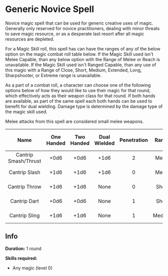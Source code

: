 # Generic Novice Spell

Novice magic spell that can be used for generic creative uses of magic. Generally only reserved for novice practitioners, dealing with minor threats to save magic resource, or as a desperate last resort after all magic resources are depleted.

For a Magic Skill roll, this spell has can have the ranges of any of the below option on the magic combat roll table below. If the Magic Skill used isn't Melee Capable, than any below option with the Range of Melee or Reach is unavailable. If the Magic Skill used isn't Ranged Capable, than any use of this magic with a Range of Close, Short, Medium, Extended, Long, Sharpshooter, or Extreme range is unavailable.

As a part of a combat roll, a character can choose one of the following options below of how they would like to use their magic for that round, which effectively acts as their weapon class for that round. If both hands are available, as part of the same spell each both hands can be used to benefit for dual wielding. Damage type is determined by the damage type of the magic skill used.

Melee attacks from this spell are considered small melee weapons.

|         Name         | One<br />Handed | Two<br />Handed | Dual<br />Wielded | Penetration | Range  | Damage<br />Types | Engageable<br />Opponents | Area Of<br />Effect | Resource<br />Class |
| :------------------: | :-------------: | :-------------: | :---------------: | :---------: | :----: | :---------------: | :-----------------------: | :-----------------: | :-----------------: |
| Cantrip Smash/Thrust |      +0d6       |      +0d6       |       +1d6        |      2      | Melee  |                   |           Rapid           |        None         |  0 Magic Resource   |
|    Cantrip Slash     |      +1d6       |      +1d6       |       +1d6        |      0      | Melee  |                   |           Rapid           |        None         |  0 Magic Resource   |
|    Cantrip Throw     |      +1d6       |      +1d6       |       None        |      0      | Short  |                   |           Quick           |        None         |  0 Magic Resource   |
|     Cantrip Dart     |      +0d6       |      +0d6       |       None        |      1      | Short  |                   |           Quick           |        None         |  0 Magic Resource   |
|    Cantrip Sling     |      +1d6       |      +1d6       |       None        |      1      | Medium |                   |         Standard          |        None         |  0 Magic Resource   |

## Info

**Duration:** 1 round

**Skills required:**

- Any magic (level 0)
